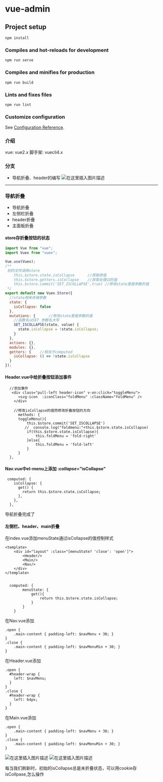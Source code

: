 # vue-admin

## Project setup
```
npm install
```

### Compiles and hot-reloads for development
```
npm run serve
```

### Compiles and minifies for production
```
npm run build
```

### Lints and fixes files
```
npm run lint
```

### Customize configuration
See [Configuration Reference](https://cli.vuejs.org/config/).


### 介绍
vue: vue2.x
脚手架: vuecli4.x


### 分支
- 导航折叠、header的编写
![在这里插入图片描述](https://img-blog.csdnimg.cn/b51fb76334484d2699d939641c47512f.png?x-oss-process=image/watermark,type_ZHJvaWRzYW5zZmFsbGJhY2s,shadow_50,text_Q1NETiBA6IeqJuWmgg==,size_20,color_FFFFFF,t_70,g_se,x_16)
----------------------------------------------------



### 导航折叠

- 导航折叠
- 左侧栏折叠
- header折叠
- 主面板折叠

#### store存折叠按钮的状态

```js
import Vue from "vue";
import Vuex from "vuex";

Vue.use(Vuex);
/**
 别的文件调用store
    this.$store.state.isCollapse      //获取原值
    this.$store.getters.isCollapse    //获取处理过的值
    this.$store.commit('SET_ISCOLLAPSE',true) //修改state里面参数的值
 */
export default new Vuex.Store({
  //state用来存储参数
  state: {
    isCollapse: false
  },
  mutations: {      //修改state里面参数的值
    //函数名以SET_参数名大写
    SET_ISCOLLAPSE(state, value) {
      state.isCollapse = !state.isCollapse;
    }
  },
  actions: {},
  modules: {},
  getters: {    //相当于computed
    isCollapse: () => !state.isCollapse
  }
});

```

#### Header.vue中给折叠按钮添加事件

```
  //添加事件
   <div class="pull-left header-icon" v-on:click="toggleMenu">
      <svg-icon  :iconClass="foldMenu" :className="foldMenu" />
    </div>
    
    //修改isCollapse的值而修改折叠按钮的方向
      methods: {
      toggleMenu(){
          this.$store.commit('SET_ISCOLLAPSE')
         //  console.log("foldmenu:"+this.$store.state.isCollapse)
          if(this.$store.state.isCollapse){
              this.foldMenu = 'fold-right'
          }else{
              this.foldMenu = 'fold-left'
          }
      }
  },
```



#### Nav.vue中el-menu上添加 :*collapse*="isCollapse"

```vue
 computed: {
    isCollapse: {
      get() {
        return this.$store.state.isCollapse;
      },
    },
  },
```

导航折叠完成了



#### 左侧栏、header、main折叠

在index.vue添加menuState通过isCollapse的值控制样式

```vue
<template>
    <div id="layout" :class="[menuState? 'close': 'open']">
        <Header/>
        <Main/>
        <Nav/>
    </div>
</template>


  computed: {
        menuState: {
            get(){
                return this.$store.state.isCollapse;
            }
        }
    }
```

在Nav.vue添加

```
.open {
    .main-content { padding-left: $navMenu + 30; }
}
.close {
    .main-content { padding-left: $navMenuMin + 30; }
}
```

在Header.vue添加

```
.open {
  #header-wrap {
    left: $navMenu;
  }
}
.close {
  #header-wrap {
    left: 64px;
  }
}
```

在Main.vue添加

```
.open {
    .main-content { padding-left: $navMenu + 30; }
}
.close {
    .main-content { padding-left: $navMenuMin + 30; }
}
```

![在这里插入图片描述](https://img-blog.csdnimg.cn/b51fb76334484d2699d939641c47512f.png?x-oss-process=image/watermark,type_ZHJvaWRzYW5zZmFsbGJhY2s,shadow_50,text_Q1NETiBA6IeqJuWmgg==,size_20,color_FFFFFF,t_70,g_se,x_16)
![在这里插入图片描述](https://img-blog.csdnimg.cn/e14f1ecb50004ed69ba91a790ec6d455.png?x-oss-process=image/watermark,type_ZHJvaWRzYW5zZmFsbGJhY2s,shadow_50,text_Q1NETiBA6IeqJuWmgg==,size_20,color_FFFFFF,t_70,g_se,x_16)

每当我们刷新时，初始的isCollapse总是未折叠状态，可以用cookie存isCollpase,怎么操作





